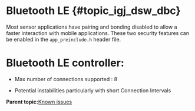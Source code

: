 # Bluetooth LE {#topic_igj_dsw_dbc}

Most sensor applications have pairing and bonding disabled to allow a faster interaction with mobile applications. These two security features can be enabled in the `app_preinclude.h` header file.

#   Bluetooth LE controller:

-   Max number of connections supported : 8 

-   Potential instabilities particularly with short Connection Intervals 

**Parent topic:**[Known issues](../topics/known_issues.md)

